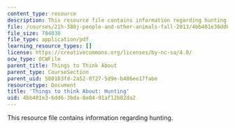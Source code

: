 ```yaml
---
content_type: resource
description: This resource file contains information regarding hunting.
file: /courses/21h-380j-people-and-other-animals-fall-2013/4bb401e36dd63bda8e8491af12b82da2_MIT21H_380F13_read_notes02.pdf
file_size: 784038
file_type: application/pdf
learning_resource_types: []
license: https://creativecommons.org/licenses/by-nc-sa/4.0/
ocw_type: OCWFile
parent_title: Things to Think About
parent_type: CourseSection
parent_uid: 580183fd-2a52-0727-5d9e-b486ee17fabe
resourcetype: Document
title: 'Things to think About: Hunting'
uid: 4bb401e3-6dd6-3bda-8e84-91af12b82da2
---
```

This resource file contains information regarding hunting.